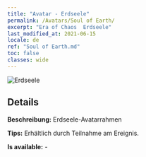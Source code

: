 ```yaml
---
title: "Avatar - Erdseele"
permalink: /Avatars/Soul of Earth/
excerpt: "Era of Chaos  Erdseele"
last_modified_at: 2021-06-15
locale: de
ref: "Soul of Earth.md"
toc: false
classes: wide
---
```

 ![Erdseele](/images/a/avatarFrame_53.png)

## Details

 **Beschreibung:** Erdseele-Avatarrahmen 

 **Tips:** Erhältlich durch Teilnahme am Ereignis. 

 **Is available:**  - 

